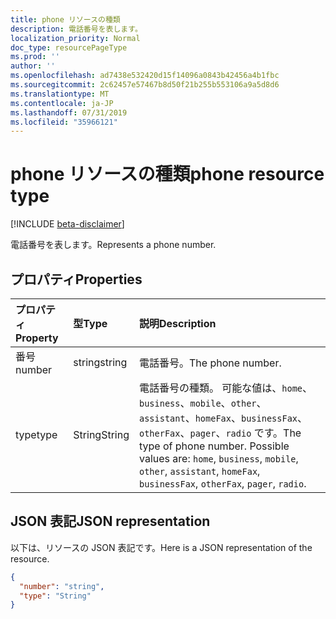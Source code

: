 ```yaml
---
title: phone リソースの種類
description: 電話番号を表します。
localization_priority: Normal
doc_type: resourcePageType
ms.prod: ''
author: ''
ms.openlocfilehash: ad7438e532420d15f14096a0843b42456a4b1fbc
ms.sourcegitcommit: 2c62457e57467b8d50f21b255b553106a9a5d8d6
ms.translationtype: MT
ms.contentlocale: ja-JP
ms.lasthandoff: 07/31/2019
ms.locfileid: "35966121"
---
```

# <a name="phone-resource-type"></a><span data-ttu-id="6fa27-103">phone リソースの種類</span><span class="sxs-lookup"><span data-stu-id="6fa27-103">phone resource type</span></span>

[!INCLUDE [beta-disclaimer](../../includes/beta-disclaimer.md)]

<span data-ttu-id="6fa27-104">電話番号を表します。</span><span class="sxs-lookup"><span data-stu-id="6fa27-104">Represents a phone number.</span></span>


## <a name="properties"></a><span data-ttu-id="6fa27-105">プロパティ</span><span class="sxs-lookup"><span data-stu-id="6fa27-105">Properties</span></span>
| <span data-ttu-id="6fa27-106">プロパティ</span><span class="sxs-lookup"><span data-stu-id="6fa27-106">Property</span></span>     | <span data-ttu-id="6fa27-107">型</span><span class="sxs-lookup"><span data-stu-id="6fa27-107">Type</span></span>   |<span data-ttu-id="6fa27-108">説明</span><span class="sxs-lookup"><span data-stu-id="6fa27-108">Description</span></span>|
|:---------------|:--------|:----------|
|<span data-ttu-id="6fa27-109">番号</span><span class="sxs-lookup"><span data-stu-id="6fa27-109">number</span></span>|<span data-ttu-id="6fa27-110">string</span><span class="sxs-lookup"><span data-stu-id="6fa27-110">string</span></span>|<span data-ttu-id="6fa27-111">電話番号。</span><span class="sxs-lookup"><span data-stu-id="6fa27-111">The phone number.</span></span>|
|<span data-ttu-id="6fa27-112">type</span><span class="sxs-lookup"><span data-stu-id="6fa27-112">type</span></span>|<span data-ttu-id="6fa27-113">String</span><span class="sxs-lookup"><span data-stu-id="6fa27-113">String</span></span>|<span data-ttu-id="6fa27-p101">電話番号の種類。 可能な値は、`home`、`business`、`mobile`、`other`、`assistant`、`homeFax`、`businessFax`、`otherFax`、`pager`、`radio` です。</span><span class="sxs-lookup"><span data-stu-id="6fa27-p101">The type of phone number. Possible values are: `home`, `business`, `mobile`, `other`, `assistant`, `homeFax`, `businessFax`, `otherFax`, `pager`, `radio`.</span></span>|

## <a name="json-representation"></a><span data-ttu-id="6fa27-116">JSON 表記</span><span class="sxs-lookup"><span data-stu-id="6fa27-116">JSON representation</span></span>

<span data-ttu-id="6fa27-117">以下は、リソースの JSON 表記です。</span><span class="sxs-lookup"><span data-stu-id="6fa27-117">Here is a JSON representation of the resource.</span></span>

<!-- {
  "blockType": "resource",
  "optionalProperties": [

  ],
  "@odata.type": "microsoft.graph.phone"
}-->

```json
{
  "number": "string",
  "type": "String"
}

```

<!-- uuid: 8fcb5dbc-d5aa-4681-8e31-b001d5168d79
2015-10-25 14:57:30 UTC -->
<!--
{
  "type": "#page.annotation",
  "description": "phone resource",
  "keywords": "",
  "section": "documentation",
  "tocPath": "",
  "suppressions": []
}
-->
